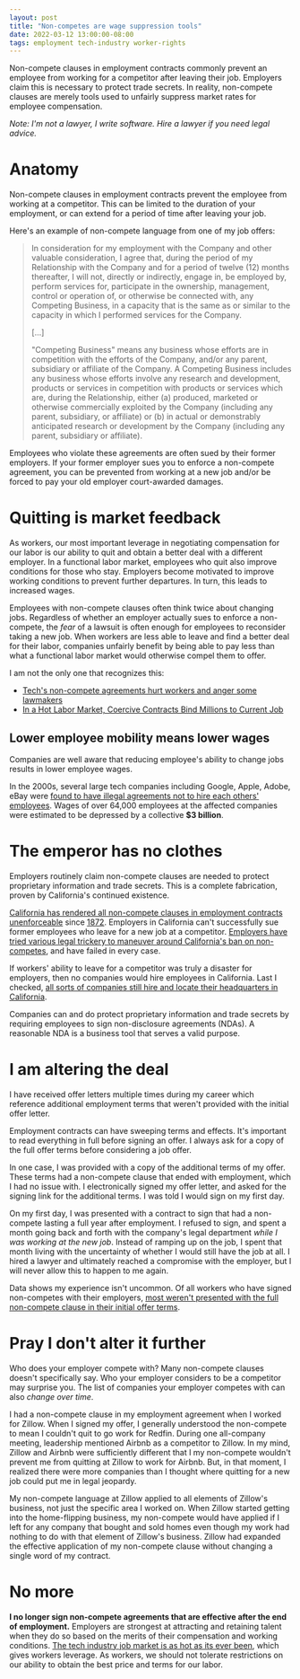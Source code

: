```yaml
---
layout: post
title: "Non-competes are wage suppression tools"
date: 2022-03-12 13:00:00-08:00
tags: employment tech-industry worker-rights
---
```


Non-compete clauses in employment contracts commonly prevent an employee from
working for a competitor after leaving their job. Employers claim this is
necessary to protect trade secrets. In reality, non-compete clauses are merely
tools used to unfairly suppress market rates for employee compensation.

_Note: I'm not a lawyer, I write software. Hire a lawyer if you need legal
advice._

# Anatomy

Non-compete clauses in employment contracts prevent the employee from working at
a competitor. This can be limited to the duration of your employment, or can
extend for a period of time after leaving your job.

Here's an example of non-compete language from one of my job offers:

> In consideration for my employment with the Company and other valuable
> consideration, I agree that, during the period of my Relationship with the
> Company and for a period of twelve (12) months thereafter, I will not,
> directly or indirectly, engage in, be employed by, perform services for,
> participate in the ownership, management, control or operation of, or
> otherwise be connected with, any Competing Business, in a capacity that is the
> same as or similar to the capacity in which I performed services for the
> Company.
>
> [...]
>
> "Competing Business" means any business whose efforts are in competition with
> the efforts of the Company, and/or any parent, subsidiary or affiliate of the
> Company. A Competing Business includes any business whose efforts involve any
> research and development, products or services in competition with products or
> services which are, during the Relationship, either (a) produced, marketed or
> otherwise commercially exploited by the Company (including any parent,
> subsidiary, or affiliate) or (b) in actual or demonstrably anticipated
> research or development by the Company (including any parent, subsidiary or
> affiliate).

Employees who violate these agreements are often sued by their former employers.
If your former employer sues you to enforce a non-compete agreement, you can be
prevented from working at a new job and/or be forced to pay your old employer
court-awarded damages.

# Quitting is market feedback

As workers, our most important leverage in negotiating compensation for our
labor is our ability to quit and obtain a better deal with a different employer.
In a functional labor market, employees who quit also improve conditions for
those who stay. Employers become motivated to improve working conditions to
prevent further departures. In turn, this leads to increased wages.

Employees with non-compete clauses often think twice about changing jobs.
Regardless of whether an employer actually sues to enforce a non-compete, the
_fear_ of a lawsuit is often enough for employees to reconsider taking a new
job. When workers are less able to leave and find a better deal for their labor,
companies unfairly benefit by being able to pay less than what a functional
labor market would otherwise compel them to offer.

I am not the only one that recognizes this:

* [Tech's non-compete agreements hurt workers and anger some
  lawmakers][tech-non-compete]
* [In a Hot Labor Market, Coercive Contracts Bind Millions to Current
  Job][coercive-contracts]

## Lower employee mobility means lower wages

Companies are well aware that reducing employee's ability to change jobs results
in lower employee wages.

In the 2000s, several large tech companies including Google, Apple, Adobe, eBay
were [found to have illegal agreements not to hire each others'
employees][wiki-hteal]. Wages of over 64,000 employees at the affected companies
were estimated to be depressed by a collective **$3 billion**.

# The emperor has no clothes

Employers routinely claim non-compete clauses are needed to protect proprietary
information and trade secrets. This is a complete fabrication, proven by
California's continued existence.

[California has rendered all non-compete clauses in employment contracts
unenforceable][ca-ruling] since [1872][ca-law-wiki]. Employers in California
can't successfully sue former employees who leave for a new job at a competitor.
[Employers have tried various legal trickery to maneuver around California's ban
on non-competes][understanding-ca-noncompete-ban], and have failed in every
case.

If workers' ability to leave for a competitor was truly a disaster for
employers, then no companies would hire employees in California. Last I checked,
[all sorts of companies still hire and locate their headquarters in
California][ca-hq].

Companies can and do protect proprietary information and trade secrets by
requiring employees to sign non-disclosure agreements (NDAs). A reasonable NDA
is a business tool that serves a valid purpose.

# I am altering the deal

I have received offer letters multiple times during my career which reference
additional employment terms that weren't provided with the initial offer letter.

Employment contracts can have sweeping terms and effects. It's important to read
everything in full before signing an offer. I always ask for a copy of the full
offer terms before considering a job offer.

In one case, I was provided with a copy of the additional terms of my offer.
These terms had a non-compete clause that ended with employment, which I had no
issue with. I electronically signed my offer letter, and asked for the signing
link for the additional terms. I was told I would sign on my first day.

On my first day, I was presented with a contract to sign that had a non-compete
lasting a full year after employment. I refused to sign, and spent a month going
back and forth with the company's legal department _while I was working at the
new job_. Instead of ramping up on the job, I spent that month living with the
uncertainty of whether I would still have the job at all. I hired a lawyer and
ultimately reached a compromise with the employer, but I will never allow this
to happen to me again.

Data shows my experience isn't uncommon. Of all workers who have signed
non-competes with their employers, [most weren't presented with the full
non-compete clause in their initial offer terms][chilling-effect-data].

# Pray I don't alter it further

Who does your employer compete with? Many non-compete clauses doesn't
specifically say. Who your employer considers to be a competitor may surprise
you. The list of companies your employer competes with can also _change over
time_.

I had a non-compete clause in my employment agreement when I worked for Zillow.
When I signed my offer, I generally understood the non-compete to mean I
couldn't quit to go work for Redfin. During one all-company meeting, leadership
mentioned Airbnb as a competitor to Zillow. In my mind, Zillow and Airbnb were
sufficiently different that I my non-compete wouldn't prevent me from quitting
at Zillow to work for Airbnb. But, in that moment, I realized there were more
companies than I thought where quitting for a new job could put me in legal
jeopardy.

My non-compete language at Zillow applied to all elements of Zillow's business,
not just the specific area I worked on. When Zillow started getting into the
home-flipping business, my non-compete would have applied if I left for any
company that bought and sold homes even though my work had nothing to do with
that element of Zillow's business. Zillow had expanded the effective application
of my non-compete clause without changing a single word of my contract.

# No more

**I no longer sign non-compete agreements that are effective after the end of
employment.** Employers are strongest at attracting and retaining talent when
they do so based on the merits of their compensation and working conditions.
[The tech industry job market is as hot as its ever
been][nyt-tech-hiring-crisis-archive], which gives workers leverage. As workers,
we should not tolerate restrictions on our ability to obtain the best price and
terms for our labor.


[ca-hq]: https://www.investopedia.com/articles/markets/103015/biggest-companies-silicon-valley.asp
[ca-hq-archive]: https://web.archive.org/web/20211204161932/https://www.investopedia.com/articles/markets/103015/biggest-companies-silicon-valley.asp
[ca-law-wiki]: https://en.wikipedia.org/wiki/Non-compete_clause#California
[ca-ruling]: https://www.cnet.com/tech/tech-industry/calif-supreme-court-finds-noncompete-clauses-invalid/
[ca-ruling-archive]: https://web.archive.org/web/20220312212002/https://www.cnet.com/tech/tech-industry/calif-supreme-court-finds-noncompete-clauses-invalid/
[coercive-contracts]: https://www.newsweek.com/hot-labor-market-coercive-contracts-bind-millions-current-job-opinion-1674611
[coercive-contracts-archive]: https://web.archive.org/web/20220310045424/https://www.newsweek.com/hot-labor-market-coercive-contracts-bind-millions-current-job-opinion-1674611
[nyt-tech-hiring-crisis-archive]: https://web.archive.org/web/20220307150417/https://www.nytimes.com/2022/02/16/magazine/tech-company-recruiters.html
[tech-non-compete]: https://www.protocol.com/policy/tech-non-compete
[tech-non-compete-archive]: https://web.archive.org/web/20211027031148/https://www.protocol.com/policy/tech-non-compete
[understanding-ca-noncompete-ban]: https://www.huffpost.com/entry/understanding-californias-ban-on-non-compete-agreements_b_58af1626e4b0e5fdf6196f04
[understanding-ca-noncompete-ban-archive]: https://web.archive.org/web/20220312212259/https://www.huffpost.com/entry/understanding-californias-ban-on-non-compete-agreements_b_58af1626e4b0e5fdf6196f04
[wiki-hteal]: https://en.wikipedia.org/wiki/High-Tech_Employee_Antitrust_Litigation
[chilling-effect-data]: https://econofact.org/the-chilling-effect-of-non-compete-agreements
[chilling-effect-data-archive]: https://web.archive.org/web/20220125000625/https://econofact.org/the-chilling-effect-of-non-compete-agreements
